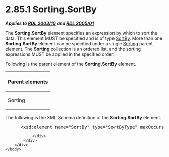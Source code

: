 <html dir="LTR" xmlns:mshelp="http://msdn.microsoft.com/mshelp" xmlns:ddue="http://ddue.schemas.microsoft.com/authoring/2003/5" xmlns:xlink="http://www.w3.org/1999/xlink" xmlns:tool="http://www.microsoft.com/tooltip">
    <head>
        <meta http-equiv="Content-Type" content="text/html; CHARSET=utf-8"></meta>
        <meta name="save" content="history"></meta>
        <title>2.85.1 Sorting.SortBy</title>
        <xml>
            <mshelp:toctitle title="2.85.1 Sorting.SortBy"></mshelp:toctitle>
            <mshelp:rltitle title="[MS-RDL]: Sorting.SortBy"></mshelp:rltitle>
            <mshelp:keyword index="A" term="ee08cb83-2ade-4abf-83b1-2234803925b8"></mshelp:keyword>
            <mshelp:attr name="DCSext.ContentType" value="open specification"></mshelp:attr>
            <mshelp:attr name="AssetID" value="ee08cb83-2ade-4abf-83b1-2234803925b8"></mshelp:attr>
            <mshelp:attr name="TopicType" value="kbRef"></mshelp:attr>
            <mshelp:attr name="DCSext.Title" value="[MS-RDL]: Sorting.SortBy" />
        </xml>
    </head>
    <body>
        <div id="header">
            <h1 class="heading">2.85.1 Sorting.SortBy</h1>
        </div>
        <div id="mainSection">
            <div id="mainBody">
                <div id="allHistory" class="saveHistory"></div>
                <div id="sectionSection0" class="section" name="collapseableSection">
                    

<p><b><i>Applies to </i></b><a href="a7e2ad00-07c8-4f6d-80ab-3ad55df7b233.html"><b><i>RDL 2003/10</i></b></a><b>
<i>and </i></b><a href="3ebe2912-4958-4832-b391-cad1f5e13338.html"><b><i>RDL 2005/01</i></b></a></p>

<p>The <b>Sorting.SortBy</b> element specifies an expression by
which to sort the data. This element MUST be specified and is of type <a href="cb7d07c5-845b-40f5-b1a8-e28b205cc7a1.html">SortBy</a>. More than one <b>Sorting.SortBy</b>
element can be specified under a single <a href="1bf282fa-97a7-4dc0-b8af-171f4e777f73.html">Sorting</a> parent element.
The <b>Sorting</b> collection is an ordered list, and the sorting expressions
MUST be applied in the specified order.</p>

<p>Following is the parent element of the <b>Sorting.SortBy</b>
element.</p>

<table>
 <thead>
  <tr>
   <th>
   <p>Parent elements</p>
   </th>
  </tr>
 </thead>
 <tr>
  <td>
  <p>Sorting </p>
  </td>
 </tr>
</table>

<p>The following is the XML Schema definition of the <b>Sorting.SortBy</b>
element.</p>

<dl>
<dd>
<div><pre> &lt;xsd:element name=&quot;SortBy&quot; type=&quot;SortByType&quot; maxOccurs=&quot;unbounded&quot; /&gt;
</pre></div>
</dd></dl>


                </div>
            </div>
        </div>
    </body>
</html>